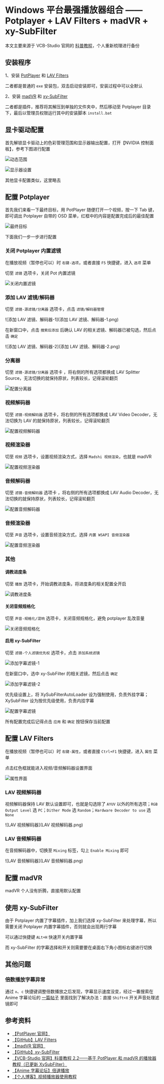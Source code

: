 # Windows 平台最强播放器组合 —— Potplayer + LAV Filters + madVR + xy-SubFilter


本文主要来源于 VCB-Studio 官网的 [科普教程](https://vcb-s.com/archives/7228)，个人重新梳理进行备份
<!-- more -->

## 安装程序

1、安装 [PotPlayer](https://potplayer.daum.net/) 和 [LAV Filters](https://github.com/Nevcairiel/LAVFilters/releases)

二者都是普通的 `exe` 安装包，双击启动安装即可，安装过程中可以全默认

2、安装 [madVR](http://madvr.com/) 和 [xy-SubFilter](https://github.com/Cyberbeing/xy-VSFilter/releases)

二者都是插件，推荐将其解压到单独的文件夹中，然后移动至 Potplayer 目录下，最后以管理员权限运行其中的安装脚本 `install.bat`

## 显卡驱动配置

首先解锁显卡驱动上的色彩管理范围和显示器输出配置，打开【NVIDIA 控制面板】，参考下图进行配置

![动态范围](动态范围.png)

![显示器设置](显示器设置.png)

其他显卡配置类似，这里略去

## 配置 Potplayer

首先我们来看一下最终目标，用 PotPlayer 随便打开一个视频，按一下 Tab 键，即可调出 Potplayer 自带的 OSD 菜单，红框中的内容是配置完成后的最佳配置

![最终目标](最终目标.png)

下面我们一步一步进行配置

### 关闭 Potplayer 内置滤镜

在播放视频（暂停也可以）时 `右键-选项`，或者直接 `F5` 快捷键，进入 `选项` 菜单

切至 `滤镜` 选项卡，关闭 Pot 内置滤镜

![关闭内置滤镜](关闭内置滤镜.png)

### 添加 LAV 滤镜/解码器

切至 `滤镜-源滤镜/分离器` 选项卡，点击 `滤镜/解码器管理`

![添加 LAV 滤镜、解码器-1](添加 LAV 滤镜、解码器-1.png)

在新窗口中，点击 `搜索后添加` 后确认 LAV 的相关滤镜、解码器已被勾选，然后点击 `确定`

![添加 LAV 滤镜、解码器-2](添加 LAV 滤镜、解码器-2.png)

### 分离器

切至 `滤镜-源滤镜/分离器` 选项卡 ，将右侧的所有选项都换成 LAV Splitter Source，无法切换的就保持原状，列表较长，记得滚轮翻页

![配置分离器](配置分离器.png)

### 视频解码器

切至 `滤镜-视频解码器` 选项卡，将右侧的所有选项都换成 LAV Video Decoder，无法切换为 LAV 的就保持原状，列表较长，记得滚轮翻页

![配置视频解码器](配置视频解码器.png)

### 视频渲染器

切至 `视频` 选项卡，设置视频渲染方式，选择 `Madshi 视频渲染`，也就是 madVR

![配置视频渲染器](配置视频渲染器.png)

### 音频解码器

切至 `滤镜-音频解码器` 选项卡 ，将右侧的所有选项都换成 LAV Audio Decoder，无法切换的就保持原状，列表较长，记得滚轮翻页

![配置音频解码器](配置音频解码器.png)

### 音频渲染器

切至 `声音` 选项卡，设置音频渲染方式，选择 `内置 WSAPI 音频渲染器`

![配置音频渲染器](配置音频渲染器.png)

### 其他

#### 调教进度条

切至 `播放` 选项卡，开始调教进度条，将进度条的相关配置全开启

![调教进度条](调教进度条.png)

#### 关闭音频规格化

切至 `声音-规格化/混响` 选项卡，关闭音频规格化，避免 potplayer 乱改音量

![关闭音频规格化](关闭音频规格化.png)

#### 启用 xy-SubFilter

切至 `滤镜-个人滤镜优先权` 选项卡，点击 `添加系统滤镜`

![添加字幕滤镜-1](添加字幕滤镜-1.png)

在新窗口中，选中 xy-SubFilter 的相关滤镜，然后点击 `确定`

![添加字幕滤镜-2](添加字幕滤镜-2.png)

优先级设置上，将 XySubFilterAutoLoader 设为强制使用，负责外挂字幕； XySubFilter 设为按优先级使用，负责内挂字幕

![配置字幕滤镜](配置字幕滤镜.png)

所有配置完成后记得点击 `应用` 和 `确定` 按钮保存当前配置

## 配置 LAV Filters

在播放视频（暂停也可以）时 `右键-属性`，或者直接 `Ctrl+F1` 快捷键，进入 `属性` 菜单

点击红色框就能进入视频/音频解码器设置界面

![属性界面](属性界面.png)

### LAV 视频解码器

视频解码器保持 LAV 默认设置即可，也就是勾选除了 `AYUV` 以外的所有选项；`RGB Output Level` 选 `PC`；`Dither Mode` 选 `Random`；`Hardware Decoder to use` 选 `None`

![LAV 视频解码器](LAV 视频解码器.png)

### LAV 音频解码器

在音频解码器中，切换至 `Mixing` 标签，勾上 `Enable Mixing` 即可

![LAV 音频解码器](LAV 音频解码器.png)

## 配置 madVR

madVR 个人没有折腾，直接用默认配置

## 使用 xy-SubFilter

由于 Potplayer 内置了字幕插件，加上我们选择 xy-SubFilter 来处理字幕，所以需要关闭 Potplayer 内置字幕插件，否则就会出现两行字幕

可以通过快捷键 `ALt+H` 快速开关内置字幕

而 xy-SubFilter 的字幕选择和开关则需要要在桌面右下角小图标右键进行切换

## 其他问题

### 倍数播放字幕异常

通过 `x`、`c` 快捷键调整倍数播放之后发现，字幕显示速度没变，经过一番搜索在 Anime 字幕论坛的 [一篇帖子](https://bbs.acgrip.com/thread-5842-2-1.html) 里面找到了解决办法：直接 `Shift+X` 开关声音处理滤镜即可


## 参考资料

- [【PotPlayer 官网】](https://potplayer.daum.net/)
- [【GitHub】LAV Filters](https://github.com/Nevcairiel/LAVFilters/releases)
- [【madVR 官网】](http://madvr.com/)
- [【GitHub】xy-SubFilter](https://github.com/Cyberbeing/xy-VSFilter/releases)
- [【VCB-Studio 官网】科普教程 2.2——基于 PotPlayer 和 madVR 的播放器教程（已更新 XySubFilter）](https://vcb-s.com/archives/7228)
- [【Anime 字幕论坛】倍速播放](https://bbs.acgrip.com/thread-5842-2-1.html)
- [【个人博客】视频播放器使用教程](https://aceclee.art/archives/331)


